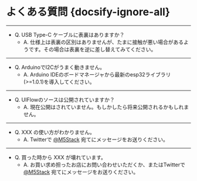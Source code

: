 # よくある質問 {docsify-ignore-all}



---

- Q. USB Type-C ケーブルに表裏はありますか？
  - A. 仕様上は表裏の区別はありませんが、たまに接触が悪い場合があるようです。その場合は表裏を逆に差し替えてみてください。

---

- Q. ArduinoでI2Cがうまく動きません。
  - A. Arduino IDEのボードマネージャから最新のesp32ライブラリ(>=1.0.1)を導入してください。

---

- Q. UIFlowのソースは公開されていますか？
  - A. 現在公開はされていません。もしかしたら将来公開されるかもしれません。

---

- Q. XXX の使い方がわかりません。
  - A. Twitterで [@M5Stack](https://twitter.com/M5Stack) 宛てにメッセージをお送りください。

---

- Q. 買った時から XXX が壊れています。
  - A. お買い求め担ったお店にお問い合わせいただくか、またはTwitterで [@M5Stack](https://twitter.com/M5Stack) 宛てにメッセージをお送りください。